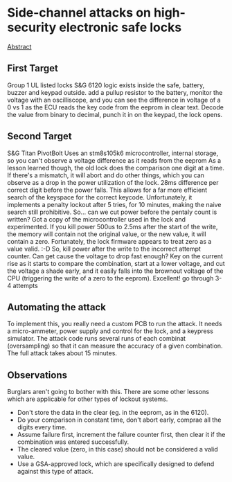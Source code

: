 # Side-channel attacks on high-security electronic safe locks

[Abstract](https://www.defcon.org/html/defcon-24/dc-24-speakers.html#Plore)

## First Target
Group 1 UL listed locks
S&G 6120
logic exists inside the safe, battery, buzzer and keypad outside.
add a pullup resistor to the battery, monitor the voltage with an oscilliscope, and you can see the difference in voltage of a 0 vs 1 as the ECU reads the key code from the eeprom in clear text.  Decode the value from binary to decimal, punch it in on the keypad, the lock opens.

## Second Target
S&G Titan PivotBolt
Uses an stm8s105k6 microcontroller, internal storage, so you can't observe a voltage difference as it reads from the eeprom
As a lesson learned though, the old lock does the comparison one digit at a time.  If there's a mismatch, it will abort and do other things, which you can observe as a drop in the power utilization of the lock.
28ms difference per correct digit before the power falls.  This allows for a far more efficient search of the keyspace for the correct keycode.
Unfortunately, it implements a penalty lockout after 5 tries, for 10 minutes, making the naive search still prohibitive.
So... can we cut power before the pentaly count is written?
Got a copy of the microcontroller used in the lock and experimented.
If you kill power 500us to 2.5ms after the start of the write, the memory will contain not the original value, or the new value, it will contain a zero.
Fortunately, the lock firmware appears to treat zero as a value valid.  :-D  So, kill power after the write to the incorrect attempt counter.
Can get cause the voltage to drop fast enough?
Key on the current rise as it starts to compare the combination, start at a lower voltage, and cut the voltage a shade early, and it easily falls into the brownout voltage of the CPU (triggering the write of a zero to the eeprom).  Excellent!
go through 3-4 attempts

## Automating the attack
To implement this, you really need a custom PCB to run the attack.  It needs a micro-ammeter, power supply and control for the lock, and a keypress simulator.  The attack code runs several runs of each combinat (oversampling) so that it can measure the accuracy of a given combination.  The full attack takes about 15 minutes.

## Observations
Burglars aren't going to bother with this.  There are some other lessons which are applicable for other types of lockout systems.
* Don't store the data in the clear (eg. in the eeprom, as in the 6120).
* Do your comparison in constant time, don't abort early, comprae all the digits every time.
* Assume failure first, increment the failure counter first, then clear it if the combination was entered successfully.
* The cleared value (zero, in this case) should not be considered a valid value.
* Use a GSA-approved lock, which are specifically designed to defend against this type of attack.
